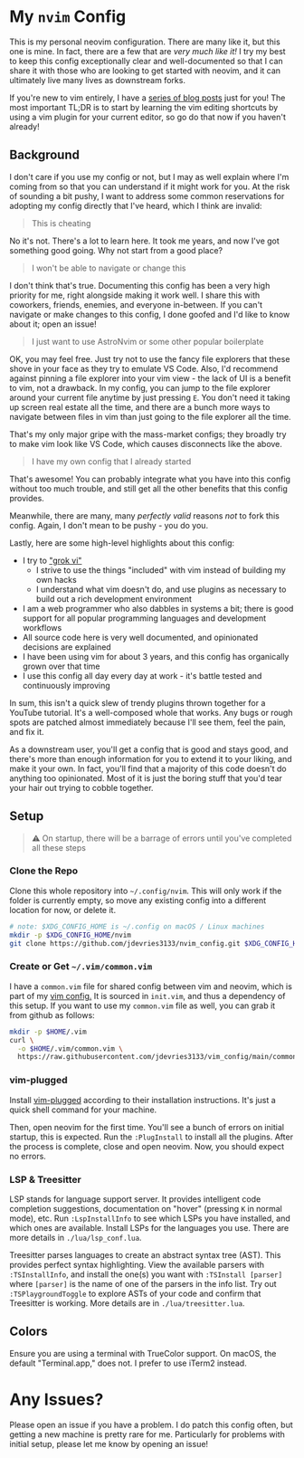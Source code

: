 # My `nvim` Config

This is my personal neovim configuration. There are many like it, but this one
is mine. In fact, there are a few that are _very much like it!_ I try my best
to keep this config exceptionally clear and well-documented so that I can share
it with those who are looking to get started with neovim, and it can ultimately
live many lives as downstream forks.

If you're new to vim entirely, I have a [series of blog
posts](https://jackdevries.com/post/vimTutorial) just for you! The most
important TL;DR is to start by learning the vim editing shortcuts by using a
vim plugin for your current editor, so go do that now if you haven't already!

## Background

I don't care if you use my config or not, but I may as well explain where I'm
coming from so that you can understand if it might work for you. At the risk of
sounding a bit pushy, I want to address some common reservations for adopting
my config directly that I've heard, which I think are invalid:

> This is cheating

No it's not. There's a lot to learn here. It took me years, and now I've got
something good going. Why not start from a good place?

> I won't be able to navigate or change this

I don't think that's true. Documenting this config has been a very high
priority for me, right alongside making it work well. I share this with
coworkers, friends, enemies, and everyone in-between. If you can't navigate or
make changes to this config, I done goofed and I'd like to know about it; open
an issue!

> I just want to use AstroNvim or some other popular boilerplate

OK, you may feel free. Just try not to use the fancy file explorers that these
shove in your face as they try to emulate VS Code. Also, I'd recommend against
pinning a file explorer into your vim view - the lack of UI is a benefit to
vim, not a drawback. In my config, you can jump to the file explorer around
your current file anytime by just pressing `E`. You don't need it taking up
screen real estate all the time, and there are a bunch more ways to navigate
between files in vim than just going to the file explorer all the time.

That's my only major gripe with the mass-market configs; they broadly try to
make vim look like VS Code, which causes disconnects like the above.

> I have my own config that I already started

That's awesome! You can probably integrate what you have into this config
without too much trouble, and still get all the other benefits that this config
provides.

Meanwhile, there are many, many _perfectly valid_ reasons _not_ to fork this
config. Again, I don't mean to be pushy - you do you.

Lastly, here are some high-level highlights about this config:

- I try to ["grok vi"](https://stackoverflow.com/a/1220118)
  - I strive to use the things "included" with vim instead of building my own
    hacks
  - I understand what vim doesn't do, and use plugins as necessary to build out
    a rich development environment
- I am a web programmer who also dabbles in systems a bit; there is good
  support for all popular programming languages and development workflows
- All source code here is very well documented, and opinionated decisions are
  explained
- I have been using vim for about 3 years, and this config has organically
  grown over that time
- I use this config all day every day at work - it's battle tested and
  continuously improving

In sum, this isn't a quick slew of trendy plugins thrown together for a YouTube
tutorial. It's a well-composed whole that works. Any bugs or rough spots are
patched almost immediately because I'll see them, feel the pain, and fix it.

As a downstream user, you'll get a config that is good and stays good, and
there's more than enough information for you to extend it to your liking, and
make it your own. In fact, you'll find that a majority of this code doesn't do
anything too opinionated. Most of it is just the boring stuff that you'd tear
your hair out trying to cobble together.

## Setup

> ⚠️ On startup, there will be a barrage of errors until you've completed all
> these steps

### Clone the Repo

Clone this whole repository into `~/.config/nvim`. This will only work if the
folder is currently empty, so move any existing config into a different
location for now, or delete it.

```bash
# note: $XDG_CONFIG_HOME is ~/.config on macOS / Linux machines
mkdir -p $XDG_CONFIG_HOME/nvim
git clone https://github.com/jdevries3133/nvim_config.git $XDG_CONFIG_HOME/nvim
```

### Create or Get `~/.vim/common.vim`

I have a `common.vim` file for shared config between vim and neovim, which is
part of my [vim config.](https://github.com/jdevries3133/vim_config) It is
sourced in `init.vim`, and thus a dependency of this setup. If you want to use
my `common.vim` file as well, you can grab it from github as follows:

```bash
mkdir -p $HOME/.vim
curl \
  -o $HOME/.vim/common.vim \
  https://raw.githubusercontent.com/jdevries3133/vim_config/main/common.vim
```

### vim-plugged

Install [vim-plugged](https://github.com/junegunn/vim-plug) according to their
installation instructions. It's just a quick shell command for your machine.

Then, open neovim for the first time. You'll see a bunch of errors on initial
startup, this is expected. Run the `:PlugInstall` to install all the plugins.
After the process is complete, close and open neovim. Now, you should expect no
errors.

### LSP & Treesitter

LSP stands for language support server. It provides intelligent code completion
suggestions, documentation on "hover" (pressing `K` in normal mode), etc. Run
`:LspInstallInfo` to see which LSPs you have installed, and which ones are
available. Install LSPs for the languages you use. There are more details in
`./lua/lsp_conf.lua`.

Treesitter parses languages to create an abstract syntax tree (AST). This
provides perfect syntax highlighting. View the available parsers with
`:TSInstallInfo`, and install the one(s) you want with `:TSInstall [parser]`
where `[parser]` is the name of one of the parsers in the info list. Try out
`:TSPlaygroundToggle` to explore ASTs of your code and confirm that Treesitter
is working. More details are in `./lua/treesitter.lua`.

## Colors

Ensure you are using a terminal with TrueColor support. On macOS, the default
"Terminal.app," does not. I prefer to use iTerm2 instead.

# Any Issues?

Please open an issue if you have a problem. I do patch this config often, but
getting a new machine is pretty rare for me. Particularly for problems with
initial setup, please let me know by opening an issue!
